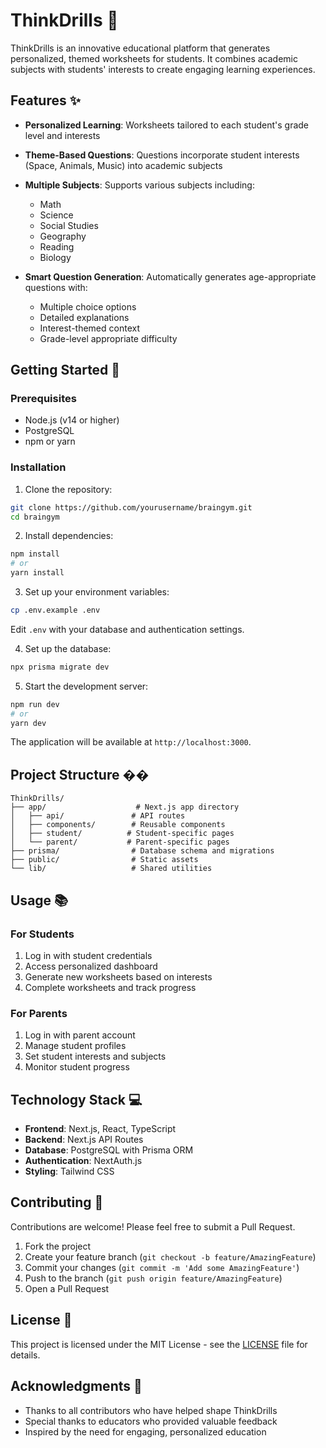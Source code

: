 # ThinkDrills 🧠

ThinkDrills is an innovative educational platform that generates personalized, themed worksheets for students. It combines academic subjects with students' interests to create engaging learning experiences.

## Features ✨

- **Personalized Learning**: Worksheets tailored to each student's grade level and interests
- **Theme-Based Questions**: Questions incorporate student interests (Space, Animals, Music) into academic subjects
- **Multiple Subjects**: Supports various subjects including:
  - Math
  - Science
  - Social Studies
  - Geography
  - Reading
  - Biology

- **Smart Question Generation**: Automatically generates age-appropriate questions with:
  - Multiple choice options
  - Detailed explanations
  - Interest-themed context
  - Grade-level appropriate difficulty

## Getting Started 🚀

### Prerequisites

- Node.js (v14 or higher)
- PostgreSQL
- npm or yarn

### Installation

1. Clone the repository:
```bash
git clone https://github.com/yourusername/braingym.git
cd braingym
```

2. Install dependencies:
```bash
npm install
# or
yarn install
```

3. Set up your environment variables:
```bash
cp .env.example .env
```
Edit `.env` with your database and authentication settings.

4. Set up the database:
```bash
npx prisma migrate dev
```

5. Start the development server:
```bash
npm run dev
# or
yarn dev
```

The application will be available at `http://localhost:3000`.

## Project Structure ��

```
ThinkDrills/
├── app/                    # Next.js app directory
│   ├── api/               # API routes
│   ├── components/        # Reusable components
│   ├── student/          # Student-specific pages
│   └── parent/           # Parent-specific pages
├── prisma/                # Database schema and migrations
├── public/                # Static assets
└── lib/                   # Shared utilities
```

## Usage 📚

### For Students
1. Log in with student credentials
2. Access personalized dashboard
3. Generate new worksheets based on interests
4. Complete worksheets and track progress

### For Parents
1. Log in with parent account
2. Manage student profiles
3. Set student interests and subjects
4. Monitor student progress

## Technology Stack 💻

- **Frontend**: Next.js, React, TypeScript
- **Backend**: Next.js API Routes
- **Database**: PostgreSQL with Prisma ORM
- **Authentication**: NextAuth.js
- **Styling**: Tailwind CSS

## Contributing 🤝

Contributions are welcome! Please feel free to submit a Pull Request.

1. Fork the project
2. Create your feature branch (`git checkout -b feature/AmazingFeature`)
3. Commit your changes (`git commit -m 'Add some AmazingFeature'`)
4. Push to the branch (`git push origin feature/AmazingFeature`)
5. Open a Pull Request

## License 📄

This project is licensed under the MIT License - see the [LICENSE](LICENSE) file for details.

## Acknowledgments 🙏

- Thanks to all contributors who have helped shape ThinkDrills
- Special thanks to educators who provided valuable feedback
- Inspired by the need for engaging, personalized education 